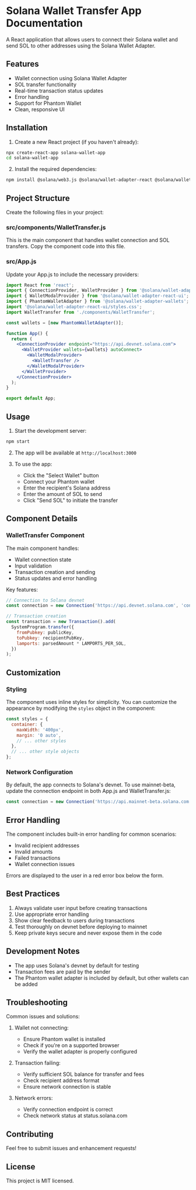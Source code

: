 # Solana Wallet Transfer App Documentation

A React application that allows users to connect their Solana wallet and send SOL to other addresses using the Solana Wallet Adapter.

## Features

- Wallet connection using Solana Wallet Adapter
- SOL transfer functionality
- Real-time transaction status updates
- Error handling
- Support for Phantom Wallet
- Clean, responsive UI

## Installation

1. Create a new React project (if you haven't already):
```bash
npx create-react-app solana-wallet-app
cd solana-wallet-app
```

2. Install the required dependencies:
```bash
npm install @solana/web3.js @solana/wallet-adapter-react @solana/wallet-adapter-react-ui @solana/wallet-adapter-base @solana/wallet-adapter-wallets
```

## Project Structure

Create the following files in your project:

### src/components/WalletTransfer.js

This is the main component that handles wallet connection and SOL transfers. Copy the component code into this file.

### src/App.js

Update your App.js to include the necessary providers:

```jsx
import React from 'react';
import { ConnectionProvider, WalletProvider } from '@solana/wallet-adapter-react';
import { WalletModalProvider } from '@solana/wallet-adapter-react-ui';
import { PhantomWalletAdapter } from '@solana/wallet-adapter-wallets';
import '@solana/wallet-adapter-react-ui/styles.css';
import WalletTransfer from './components/WalletTransfer';

const wallets = [new PhantomWalletAdapter()];

function App() {
  return (
    <ConnectionProvider endpoint="https://api.devnet.solana.com">
      <WalletProvider wallets={wallets} autoConnect>
        <WalletModalProvider>
          <WalletTransfer />
        </WalletModalProvider>
      </WalletProvider>
    </ConnectionProvider>
  );
}

export default App;
```

## Usage

1. Start the development server:
```bash
npm start
```

2. The app will be available at `http://localhost:3000`

3. To use the app:
   - Click the "Select Wallet" button
   - Connect your Phantom wallet
   - Enter the recipient's Solana address
   - Enter the amount of SOL to send
   - Click "Send SOL" to initiate the transfer

## Component Details

### WalletTransfer Component

The main component handles:

- Wallet connection state
- Input validation
- Transaction creation and sending
- Status updates and error handling

Key features:
```javascript
// Connection to Solana devnet
const connection = new Connection('https://api.devnet.solana.com', 'confirmed');

// Transaction creation
const transaction = new Transaction().add(
  SystemProgram.transfer({
    fromPubkey: publicKey,
    toPubkey: recipientPubKey,
    lamports: parsedAmount * LAMPORTS_PER_SOL,
  })
);
```

## Customization

### Styling

The component uses inline styles for simplicity. You can customize the appearance by modifying the `styles` object in the component:

```javascript
const styles = {
  container: {
    maxWidth: '400px',
    margin: '0 auto',
    // ... other styles
  },
  // ... other style objects
};
```

### Network Configuration

By default, the app connects to Solana's devnet. To use mainnet-beta, update the connection endpoint in both App.js and WalletTransfer.js:

```javascript
const connection = new Connection('https://api.mainnet-beta.solana.com', 'confirmed');
```

## Error Handling

The component includes built-in error handling for common scenarios:
- Invalid recipient addresses
- Invalid amounts
- Failed transactions
- Wallet connection issues

Errors are displayed to the user in a red error box below the form.

## Best Practices

1. Always validate user input before creating transactions
2. Use appropriate error handling
3. Show clear feedback to users during transactions
4. Test thoroughly on devnet before deploying to mainnet
5. Keep private keys secure and never expose them in the code

## Development Notes

- The app uses Solana's devnet by default for testing
- Transaction fees are paid by the sender
- The Phantom wallet adapter is included by default, but other wallets can be added

## Troubleshooting

Common issues and solutions:

1. Wallet not connecting:
   - Ensure Phantom wallet is installed
   - Check if you're on a supported browser
   - Verify the wallet adapter is properly configured

2. Transaction failing:
   - Verify sufficient SOL balance for transfer and fees
   - Check recipient address format
   - Ensure network connection is stable

3. Network errors:
   - Verify connection endpoint is correct
   - Check network status at status.solana.com

## Contributing

Feel free to submit issues and enhancement requests!

## License

This project is MIT licensed.
